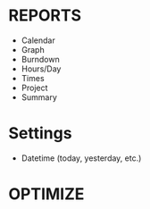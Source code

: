 # REPORTS #

* Calendar
* Graph
* Burndown
* Hours/Day
* Times
* Project
* Summary

# Settings #

* Datetime (today, yesterday, etc.)

# OPTIMIZE #

